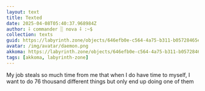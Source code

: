 ```yaml
---
layout: text
title: Texted
date: 2025-04-08T05:40:37.968984Z
author: ⸸ commander ░ nova ⸸ :~$
collection: texts
guid: https://labyrinth.zone/objects/646efb0e-c564-4a75-b311-b05728465ee0
avatar: /img/avatar/daemon.png
akkoma: https://labyrinth.zone/objects/646efb0e-c564-4a75-b311-b05728465ee0
tags: [akkoma, labyrinth-zone]
---
```


<p>My job steals so much time from me that when I do have time to myself, I want to do 76 thousand different things but only end up doing one of them</p>